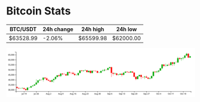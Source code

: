 # Bitcoin Stats

BTC/USDT|24h change|24h high|24h low|
|---|---|---|---|
|$63528.99|-2.06%|$65599.98|$62000.00|

<img src="./chart.svg">
